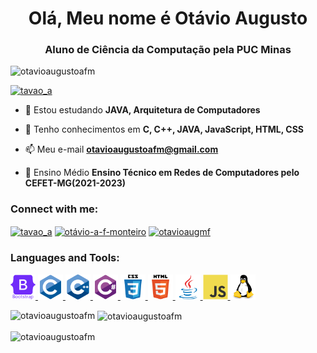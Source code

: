 <h1 align="center">Olá, Meu nome é Otávio Augusto</h1>
<h3 align="center">Aluno de Ciência da Computação pela PUC Minas</h3>

<p align="left"> <img src="https://komarev.com/ghpvc/?username=otavioaugustoafm&label=Profile%20views&color=0e75b6&style=flat" alt="otavioaugustoafm" /> </p>

<p align="left"> <a href="https://twitter.com/tavao_a" target="blank"><img src="https://img.shields.io/twitter/follow/tavao_a?logo=twitter&style=for-the-badge" alt="tavao_a" /></a> </p>

- 🌱 Estou estudando **JAVA, Arquitetura de Computadores**

- 💬 Tenho conhecimentos em **C, C++, JAVA, JavaScript, HTML, CSS**

- 📫 Meu e-mail **otavioaugustoafm@gmail.com**

- 📄 Ensino Médio **Ensino Técnico em Redes de Computadores pelo CEFET-MG(2021-2023)**

<h3 align="left">Connect with me:</h3>
<p align="left">
<a href="https://twitter.com/tavao_a" target="blank"><img align="center" src="https://raw.githubusercontent.com/rahuldkjain/github-profile-readme-generator/master/src/images/icons/Social/twitter.svg" alt="tavao_a" height="30" width="40" /></a>
<a href="https://linkedin.com/in/otávio-a-f-monteiro" target="blank"><img align="center" src="https://raw.githubusercontent.com/rahuldkjain/github-profile-readme-generator/master/src/images/icons/Social/linked-in-alt.svg" alt="otávio-a-f-monteiro" height="30" width="40" /></a>
<a href="https://instagram.com/otavioaugmf" target="blank"><img align="center" src="https://raw.githubusercontent.com/rahuldkjain/github-profile-readme-generator/master/src/images/icons/Social/instagram.svg" alt="otavioaugmf" height="30" width="40" /></a>
</p>

<h3 align="left">Languages and Tools:</h3>
<p align="left"> <a href="https://getbootstrap.com" target="_blank" rel="noreferrer"> <img src="https://raw.githubusercontent.com/devicons/devicon/master/icons/bootstrap/bootstrap-plain-wordmark.svg" alt="bootstrap" width="40" height="40"/> </a> <a href="https://www.cprogramming.com/" target="_blank" rel="noreferrer"> <img src="https://raw.githubusercontent.com/devicons/devicon/master/icons/c/c-original.svg" alt="c" width="40" height="40"/> </a> <a href="https://www.w3schools.com/cpp/" target="_blank" rel="noreferrer"> <img src="https://raw.githubusercontent.com/devicons/devicon/master/icons/cplusplus/cplusplus-original.svg" alt="cplusplus" width="40" height="40"/> </a> <a href="https://www.w3schools.com/cs/" target="_blank" rel="noreferrer"> <img src="https://raw.githubusercontent.com/devicons/devicon/master/icons/csharp/csharp-original.svg" alt="csharp" width="40" height="40"/> </a> <a href="https://www.w3schools.com/css/" target="_blank" rel="noreferrer"> <img src="https://raw.githubusercontent.com/devicons/devicon/master/icons/css3/css3-original-wordmark.svg" alt="css3" width="40" height="40"/> </a> <a href="https://www.w3.org/html/" target="_blank" rel="noreferrer"> <img src="https://raw.githubusercontent.com/devicons/devicon/master/icons/html5/html5-original-wordmark.svg" alt="html5" width="40" height="40"/> </a> <a href="https://www.java.com" target="_blank" rel="noreferrer"> <img src="https://raw.githubusercontent.com/devicons/devicon/master/icons/java/java-original.svg" alt="java" width="40" height="40"/> </a> <a href="https://developer.mozilla.org/en-US/docs/Web/JavaScript" target="_blank" rel="noreferrer"> <img src="https://raw.githubusercontent.com/devicons/devicon/master/icons/javascript/javascript-original.svg" alt="javascript" width="40" height="40"/> </a> <a href="https://www.linux.org/" target="_blank" rel="noreferrer"> <img src="https://raw.githubusercontent.com/devicons/devicon/master/icons/linux/linux-original.svg" alt="linux" width="40" height="40"/> </a> </p>

<p><img align="left" src="https://github-readme-stats.vercel.app/api/top-langs?username=otavioaugustoafm&show_icons=true&locale=en&layout=compact" alt="otavioaugustoafm" /></p>

<p>&nbsp;<img align="center" src="https://github-readme-stats.vercel.app/api?username=otavioaugustoafm&show_icons=true&locale=en" alt="otavioaugustoafm" /></p>

<p><img align="center" src="https://github-readme-streak-stats.herokuapp.com/?user=otavioaugustoafm&" alt="otavioaugustoafm" /></p>
